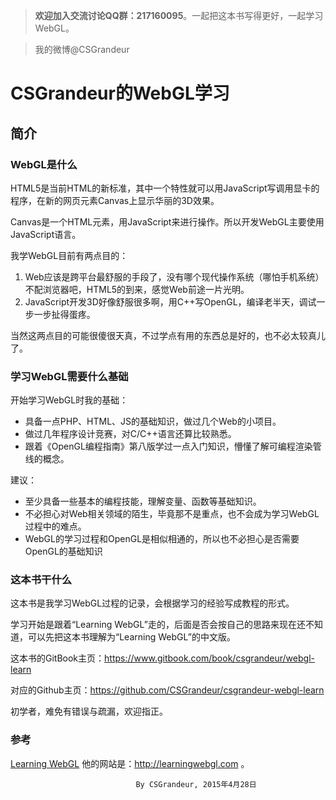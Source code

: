 >**欢迎加入交流讨论QQ群：217160095**。一起把这本书写得更好，一起学习WebGL。

>我的微博@CSGrandeur


# CSGrandeur的WebGL学习
## **简介**

### WebGL是什么

HTML5是当前HTML的新标准，其中一个特性就可以用JavaScript写调用显卡的程序，在新的网页元素Canvas上显示华丽的3D效果。

Canvas是一个HTML元素，用JavaScript来进行操作。所以开发WebGL主要使用 JavaScript语言。

我学WebGL目前有两点目的：
 1. Web应该是跨平台最舒服的手段了，没有哪个现代操作系统（哪怕手机系统）不配浏览器吧，HTML5的到来，感觉Web前途一片光明。
 2. JavaScript开发3D好像舒服很多啊，用C++写OpenGL，编译老半天，调试一步一步扯得蛋疼。


当然这两点目的可能很傻很天真，不过学点有用的东西总是好的，也不必太较真儿了。
### 学习WebGL需要什么基础

开始学习WebGL时我的基础：
* 具备一点PHP、HTML、JS的基础知识，做过几个Web的小项目。
* 做过几年程序设计竞赛，对C/C++语言还算比较熟悉。
* 跟着《OpenGL编程指南》第八版学过一点入门知识，懵懂了解可编程渲染管线的概念。


建议：
* 至少具备一些基本的编程技能，理解变量、函数等基础知识。
* 不必担心对Web相关领域的陌生，毕竟那不是重点，也不会成为学习WebGL过程中的难点。
* WebGL的学习过程和OpenGL是相似相通的，所以也不必担心是否需要OpenGL的基础知识

### 这本书干什么

这本书是我学习WebGL过程的记录，会根据学习的经验写成教程的形式。

学习开始是跟着“Learning WebGL”走的，后面是否会按自己的思路来现在还不知道，可以先把这本书理解为“Learning WebGL”的中文版。

这本书的GitBook主页：https://www.gitbook.com/book/csgrandeur/webgl-learn

对应的Github主页：https://github.com/CSGrandeur/csgrandeur-webgl-learn

初学者，难免有错误与疏漏，欢迎指正。

### 参考
[Learning WebGL](http://learningwebgl.com)
他的网站是：http://learningwebgl.com 。



                                By CSGrandeur, 2015年4月28日

